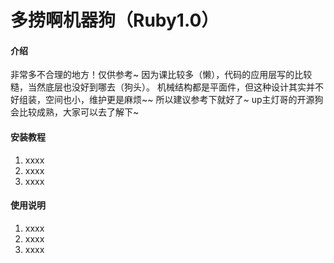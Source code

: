 # 多捞啊机器狗（Ruby1.0）

#### 介绍
非常多不合理的地方！仅供参考~
因为课比较多（懒），代码的应用层写的比较糙，当然底层也没好到哪去（狗头）。
机械结构都是平面件，但这种设计其实并不好组装，空间也小，维护更是麻烦~~
所以建议参考下就好了~ up主灯哥的开源狗会比较成熟，大家可以去了解下~

#### 安装教程

1.  xxxx
2.  xxxx
3.  xxxx

#### 使用说明

1.  xxxx
2.  xxxx
3.  xxxx


